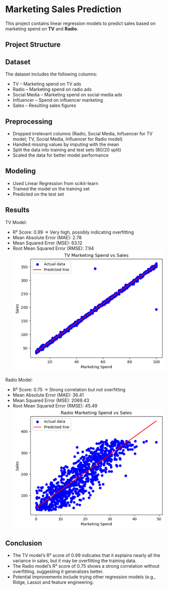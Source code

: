 # Marketing Sales Prediction
This project contains linear regression models to predict sales based on marketing spend on **TV** and **Radio**.

## Project Structure

## Dataset
The dataset includes the following columns:
- TV – Marketing spend on TV ads
- Radio – Marketing spend on radio ads
- Social Media – Marketing spend on social media ads
- Influencer – Spend on influencer marketing
- Sales – Resulting sales figures

## Preprocessing
- Dropped irrelevant columns (Radio, Social Media, Influencer for TV model; TV, Social Media, Influencer for Radio model)
- Handled missing values by imputing with the mean
- Split the data into training and test sets (80/20 split)
- Scaled the data for better model performance

## Modeling
- Used Linear Regression from scikit-learn
- Trained the model on the training set
- Predicted on the test set

## Results
TV Model:
- R² Score: 0.99 → Very high, possibly indicating overfitting
- Mean Absolute Error (MAE): 2.78
- Mean Squared Error (MSE): 63.12
- Root Mean Squared Error (RMSE): 7.94
![TV Sales Prediction](output_tv_sales.png)

Radio Model:
- R² Score: 0.75 → Strong correlation but not overfitting
- Mean Absolute Error (MAE): 36.41
- Mean Squared Error (MSE): 2069.43
- Root Mean Squared Error (RMSE): 45.49
![TV Sales Prediction](output_radio_sale.png)

## Conclusion
- The TV model’s R² score of 0.99 indicates that it explains nearly all the variance in sales, but it may be overfitting the training data.
- The Radio model’s R² score of 0.75 shows a strong correlation without overfitting, suggesting it generalizes better.
- Potential improvements include trying other regression models (e.g., Ridge, Lasso) and feature engineering.

